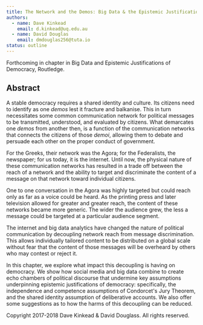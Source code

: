 ```yaml
---
title: The Network and the Demos: Big Data & the Epistemic Justifications of Democracy
authors: 
  - name: Dave Kinkead
    email: d.kinkead@uq.edu.au
  - name: David Douglas
    email: dmdouglas256@tuta.io
status: outline
---
```


Forthcoming in chapter in Big Data and Epistemic Justifications of Democracy, Routledge.

## Abstract

A stable democracy requires a shared identity and culture.  Its citizens need to identify as one _demos_ lest it fracture and balkanise.  This in turn necessitates some common communication network for political messages to be transmitted, understood, and evaluated by citizens.  What demarcates one _demos_ from another then, is a function of the communication networks that connects the citizens of those _demoi_, allowing them to debate and persuade each other on the proper conduct of government.  

For the Greeks, their network was the Agora; for the Federalists, the newspaper; for us today, it is the internet. Until now, the physical nature of these communication networks has resulted in a trade off between the reach of a network and the ability to target and discriminate the content of a message on that network toward individual citizens. 

One to one conversation in the Agora was highly targeted but could reach only as far as a voice could be heard.  As the printing press and later television allowed for greater and greater reach, the content of these networks became more generic.  The wider the audience grew, the less a message could be targeted at a particular audience segment.  

The internet and big data analytics have changed the nature of political communication by decoupling network reach from message discrimination.  This allows individually tailored content to be distributed on a global scale without fear that the content of those messages will be overheard by others who may contest or reject it. 

In this chapter, we explore what impact this decoupling is having on democracy.  We show how social media and big data combine to create echo chambers of political discourse that undermine key assumptions underpinning epistemic justifications of democracy: specifically, the independence and competence assumptions of Condorcet's Jury Theorem, and the shared identity assumption of deliberative accounts.  We also offer some suggestions as to how the harms of this decoupling can be reduced. 

Copyright 2017-2018 Dave Kinkead & David Douglass. All rights reserved.

